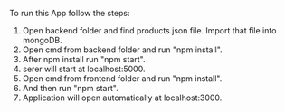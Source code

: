 To run this App follow the steps:

1. Open backend folder and find products.json file. Import that file into mongoDB. 
2. Open cmd from backend folder and run "npm install".
3. After npm install run "npm start".
4. serer will start at localhost:5000.
5. Open cmd from frontend folder and run "npm install".
6. And then run "npm start".
7. Application will open automatically at localhost:3000.
